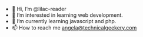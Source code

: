 - 👋 Hi, I’m @lilac-reader
- 👀 I’m interested in learning web development.
- 🌱 I’m currently learning javascript and php.
- 📫 How to reach me angela@technicalgeekery.com

<!---
lilac-reader/lilac-reader is a ✨ special ✨ repository because its `README.md` (this file) appears on your GitHub profile.
You can click the Preview link to take a look at your changes.
--->
